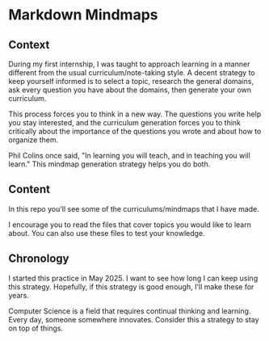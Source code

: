 # Markdown Mindmaps
## Context
During my first internship, I was taught to approach learning in a manner different from the usual curriculum/note-taking style. A decent strategy to keep yourself informed is to select a topic, research the general domains, ask every question you have about the domains, then generate your own curriculum.

This process forces you to think in a new way. The questions you write help you stay interested, and the curriculum generation forces you to think critically about the importance of the questions you wrote and about how to organize them.

Phil Colins once said, "In learning you will teach, and in teaching you will learn." This mindmap generation strategy helps you do both.

## Content
In this repo you'll see some of the curriculums/mindmaps that I have made.

I encourage you to read the files that cover topics you would like to learn about. You can also use these files to test your knowledge.

## Chronology
I started this practice in May 2025. I want to see how long I can keep using this strategy. Hopefully, if this strategy is good enough, I'll make these for years.

Computer Science is a field that requires continual thinking and learning. Every day, someone somewhere innovates. Consider this a strategy to stay on top of things.

